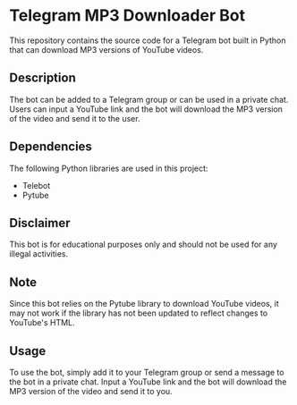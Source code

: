 Telegram MP3 Downloader Bot
===========================

This repository contains the source code for a Telegram bot built in Python that can download MP3 versions of YouTube videos.

Description
-----------

The bot can be added to a Telegram group or can be used in a private chat. Users can input a YouTube link and the bot will download the MP3 version of the video and send it to the user.

Dependencies
------------

The following Python libraries are used in this project:

-   Telebot
-   Pytube

Disclaimer
----------

This bot is for educational purposes only and should not be used for any illegal activities.

Note
----

Since this bot relies on the Pytube library to download YouTube videos, it may not work if the library has not been updated to reflect changes to YouTube's HTML.

Usage
-----

To use the bot, simply add it to your Telegram group or send a message to the bot in a private chat. Input a YouTube link and the bot will download the MP3 version of the video and send it to you.
